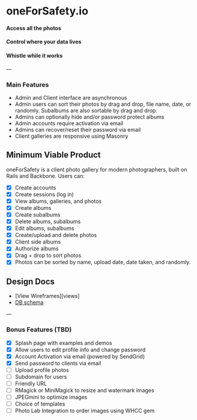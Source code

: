 
# oneForSafety.io

#### Access all the photos
#### Control where your data lives
#### Whistle while it works

—

### Main Features
* Admin and Client interface are asynchronous
* Admin users can sort their photos by drag and drop, file name, date, or randomly. Subalbums are also sortable by drag and drop.
* Admins can optionally hide and/or password protect albums
* Admin accounts require activation via email
* Admins can recover/reset their password via email
* Client galleries are responsive using Masonry


## Minimum Viable Product
oneForSafety is a client photo gallery for modern photographers, built on Rails and Backbone. Users can:

<!-- This is a Markdown checklist. Use it to keep track of your progress! -->

- [x] Create accounts
- [x] Create sessions (log in)
- [x] View albums, galleries, and photos
- [x] Create albums
- [x] Create subalbums
- [x] Delete albums, subalbums
- [x] Edit albums, subalbums
- [x] Create/upload and delete photos
- [x] Client side albums
- [x] Authorize albums
- [x] Drag + drop to sort photos
- [x] Photos can be sorted by name, upload date, date taken, and randomly.

## Design Docs
* [View Wireframes][views]
* [DB schema][schema]

[schema]: ./docs/schema.md

—

### Bonus Features (TBD)
- [x] Splash page with examples and demos
- [x] Allow users to edit profile info and change password
- [x] Account Activation via email (powered by SendGrid)
- [x] Send password to clients via email
- [ ] Upload profile photos
- [ ] Subdomain for users
- [ ] Friendly URL
- [ ] RMagick or MiniMagick to resize and watermark images
- [ ] JPEGmini to optimize images
- [ ] Choice of templates
- [ ] Photo Lab Integration to order images using WHCC gem
